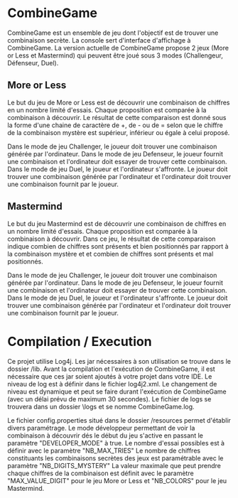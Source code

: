 # CombineGame

CombineGame est un ensemble de jeu dont l'objectif est de trouver une combinaison secrète. La console sert d'interface d'affichage à CombineGame.
La version actuelle de CombineGame propose 2 jeux (More or Less et Mastermind) qui peuvent être joué sous 3 modes (Challengeur, Défenseur, Duel).

## More or Less

Le but du jeu de More or Less est de découvrir une combinaison de chiffres en un nombre limité d'essais. Chaque proposition est comparée à la combinaison à découvrir. Le résultat de cette comparaison est donné sous la forme d'une chaine de caractère de +, de - ou de = selon que le chiffre de la combinaison mystère est supérieur, inférieur ou égale à celui proposé.

Dans le mode de jeu Challenger, le joueur doit trouver une combinaison générée par l'ordinateur.
Dans le mode de jeu Defenseur, le joueur fournit une combinaison et l'ordinateur doit essayer de trouver cette combinaison.
Dans le mode de jeu Duel, le joueur et l'ordinateur s'affronte. Le joueur doit trouver une combinaison générée par l'ordinateur et l'ordinateur doit trouver une combinaison fournit par le joueur.

## Mastermind

Le but du jeu Mastermind est de découvrir une combinaison de chiffres en un nombre limité d'essais. Chaque proposition est comparée à la combinaison à découvrir. Dans ce jeu, le résultat de cette comparaison indique combien de chiffres sont présents et bien positionnés par rapport à la combinaison mystère et  et combien de chiffres sont présents et mal positionnés.

Dans le mode de jeu Challenger, le joueur doit trouver une combinaison générée par l'ordinateur.
Dans le mode de jeu Defenseur, le joueur fournit une combinaison et l'ordinateur doit essayer de trouver cette combinaison.
Dans le mode de jeu Duel, le joueur et l'ordinateur s'affronte. Le joueur doit trouver une combinaison générée par l'ordinateur et l'ordinateur doit trouver une combinaison fournit par le joueur.


# Compilation / Execution

Ce projet utilise Log4j. Les jar nécessaires à son utilisation se trouve dans le dossier /lib. Avant la compilation et l'exécution de CombineGame, il est nécessaire que ces jar soient ajoutés à votre projet dans votre IDE. Le niveau de log est à définir dans le fichier log4j2.xml. Le changement de niveau est dynamique et peut se faire durant l'exécution de CombineGame (avec un délai prévu de maximum 30 secondes). Le fichier de logs se trouvera dans un dossier \logs et se nomme CombineGame.log.

Le fichier config.properties situé dans le dossier /resources permet d'établir divers paramétrage. Le mode développeur permettant de voir la combinaison à découvrir dés le début du jeu s'active en passant le paramètre "DEVELOPER_MODE" à true.
Le nombre d'essai possibles est à définir avec le paramètre "NB_MAX_TRIES"
Le nombre de chiffres constituants les combinaisons secrètes des jeux est paramétrable avec le paramètre "NB_DIGITS_MYSTERY"
La valeur maximale que peut prendre chaque chiffres de la combinaison est définit avec le paramètre "MAX_VALUE_DIGIT" pour le jeu More or Less et "NB_COLORS" pour le jeu Mastermind.

